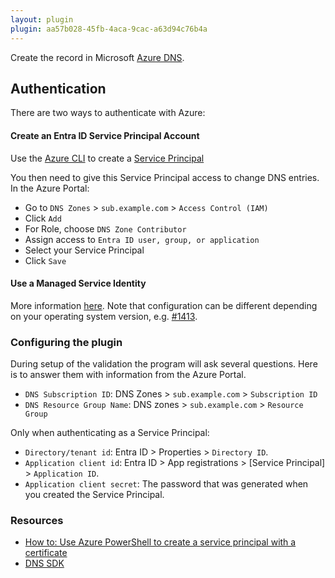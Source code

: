 ```yaml
---
layout: plugin
plugin: aa57b028-45fb-4aca-9cac-a63d94c76b4a
---
```

Create the record in Microsoft [Azure DNS](https://azure.microsoft.com/en-us/services/dns/).

## Authentication
There are two ways to authenticate with Azure:
#### Create an Entra ID Service Principal Account
Use the [Azure CLI](https://docs.microsoft.com/en-us/cli/azure/install-azure-cli-windows?view=azure-cli-latest) to create a [Service Principal](https://docs.microsoft.com/en-us/cli/azure/create-an-azure-service-principal-azure-cli?view=azure-cli-latest)

You then need to give this Service Principal access to change DNS entries. In the Azure Portal:
* Go to `DNS Zones` > `sub.example.com` > `Access Control (IAM)`
* Click `Add`
* For Role, choose `DNS Zone Contributor`
* Assign access to `Entra ID user, group, or application`
* Select your Service Principal
* Click `Save`

#### Use a Managed Service Identity
More information [here](https://docs.microsoft.com/en-us/azure/active-directory/managed-identities-azure-resources/overview). Note that configuration can be different depending on your operating system version, e.g. [#1413](https://github.com/win-acme/win-acme/issues/1413).

### Configuring the plugin
During setup of the validation the program will ask several questions. 
Here is to answer them with information from the Azure Portal.

* `DNS Subscription ID`: DNS Zones > `sub.example.com` > `Subscription ID`
* `DNS Resource Group Name`: DNS zones > `sub.example.com` > `Resource Group`

Only when authenticating as a Service Principal:

* `Directory/tenant id`: Entra ID > Properties > `Directory ID`.
* `Application client id`: Entra ID > App registrations > [Service Principal] > `Application ID`.
* `Application client secret`: The password that was generated when you created the Service Principal.

### Resources
- [How to: Use Azure PowerShell to create a service principal with a certificate](https://docs.microsoft.com/en-us/azure/active-directory/develop/howto-authenticate-service-principal-powershell)
- [DNS SDK](https://docs.microsoft.com/en-us/azure/dns/dns-sdk)